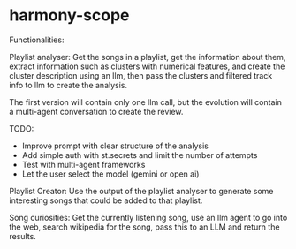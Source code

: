 # harmony-scope

Functionalities:

Playlist analyser:
Get the songs in a playlist, get the information about them, extract information
such as clusters with numerical features, and create the cluster description using an
llm, then pass the clusters and filtered track info to llm to create the analysis.

The first version will contain only one llm call, but the evolution will contain
a multi-agent conversation to create the review.

TODO:
- Improve prompt with clear structure of the analysis
- Add simple auth with st.secrets and limit the number of attempts
- Test with multi-agent frameworks
- Let the user select the model (gemini or open ai)

Playlist Creator:
Use the output of the playlist analyser to generate some interesting songs that
could be added to that playlist.


Song curiosities:
Get the currently listening song, use an llm agent to go into the web, search wikipedia
for the song, pass this to an LLM and return the results.
